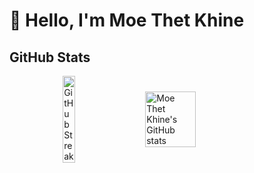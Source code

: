 # 👋 Hello, I'm Moe Thet Khine
## GitHub Stats


<div style="display: flex; justify-content: center; align-items: center; max-width: 1000px; margin: 0 auto; gap: 20px;"> <a href="https://git.io/streak-stats"> <img src="https://streak-stats.demolab.com/?user=MoeThetKhine&theme=dark&background=000000&ring=FFA500&fire=FFA500&currStreakLabel=FFFFFF&sideLabels=FFFFFF&currStreakNum=FFD700&dates=FFFFFF" alt="GitHub Streak" style="width: 42%;" /> </a> <img src="https://github-readme-stats.vercel.app/api?username=MoeThetKhine&show_icons=true&title_color=FFD700&text_color=FFFFFF&icon_color=FFA500&bg_color=000000" style="width: 40%" alt="Moe Thet Khine's GitHub stats" /> </div>
